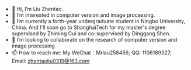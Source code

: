 - 👋 Hi, I’m Liu Zhentao.
- 👀 I’m interested in computer version and image processing.
- 🌱 I’m currently a forth-year undergraduate student in Ningbo University, China. And I'll soon go to ShanghaiTech for my master's degree supervised by Zhiming Cui and co-supervised by Dinggang Shen.
- 💞️ I’m looking to collaborate on the research of computer version and image processing
- 📫 How to reach me: My WeChat：Mrlau258456; QQ: 1106189327; Email: zhentaoliu0319@163.com

<!---
Zhentao-Liu/Zhentao-Liu is a ✨ special ✨ repository because its `README.md` (this file) appears on your GitHub profile.
You can click the Preview link to take a look at your changes.
--->
